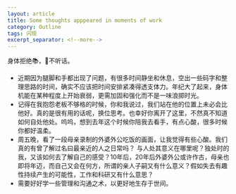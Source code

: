 ```yaml
---
layout: article
title: Some thoughts apppeared in moments of work
category: Outline
tags: 闪现
excerpt_separator: <!--more-->
---
```


身体拒绝📚，🧠不听话。

<!--more-->

 - 近期因为腿脚和手都出现了问题，有很多时间静坐和休息，空出一些码字和整理思路的时间，确实不应该把时间安排紧凑得透支体力。年纪大了起来，身体机能在某种程度上开始衰弱，更需加固和强化而不是一味浪掷时光。
 - 记得在我抱怨老板不够格的时候，你和我说过，我们站在他的位置上未必会比他好。真的是很有用的话呢，换位思考。也幸好你离开了这里，不然真不知道如何自处他处。呜呜，想到去年这个时候你陪我去看手，有点心酸，很多时候你都好温柔。
 - 周五晚，看了一段母亲录制的外婆外公吃饭的画面，让我觉得有些心酸。我们真的有曾了解过名曰最亲近的人之日常吗？ 与人处其意义在哪里呢？独处时的我，又该如何去了解自己的感受？10年后，20年后外婆外公或许作古，母亲也即将年迈，而自己又会在何方，所谓的亲人子嗣又有什么意义？假如失去有趣性持续产生的可能性，工作和科研又有什么意思？
 - 需要好好学一些管理和沟通之术，以更好地生存于世间。
